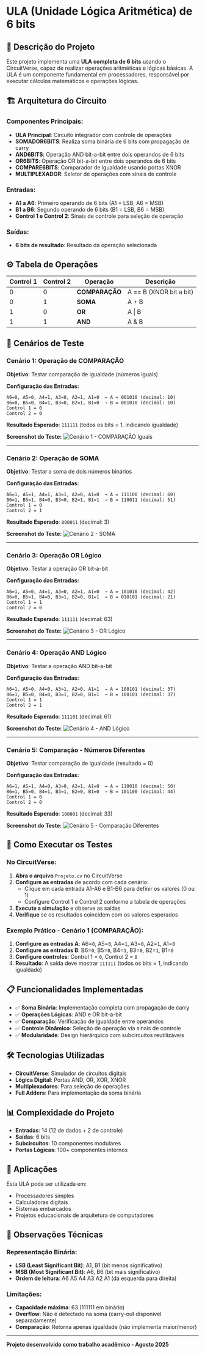 # ULA (Unidade Lógica Aritmética) de 6 bits

## 📖 Descrição do Projeto

Este projeto implementa uma **ULA completa de 6 bits** usando o CircuitVerse, capaz de realizar operações aritméticas e lógicas básicas. A ULA é um componente fundamental em processadores, responsável por executar cálculos matemáticos e operações lógicas.

## 🏗️ Arquitetura do Circuito

### Componentes Principais:

- **ULA Principal**: Circuito integrador com controle de operações
- **SOMADOR6BITS**: Realiza soma binária de 6 bits com propagação de carry
- **AND6BITS**: Operação AND bit-a-bit entre dois operandos de 6 bits
- **OR6BITS**: Operação OR bit-a-bit entre dois operandos de 6 bits  
- **COMPARE6BITS**: Comparador de igualdade usando portas XNOR
- **MULTIPLEXADOR**: Seletor de operações com sinais de controle

### Entradas:
- **A1 a A6**: Primeiro operando de 6 bits (A1 = LSB, A6 = MSB)
- **B1 a B6**: Segundo operando de 6 bits (B1 = LSB, B6 = MSB)
- **Control 1 e Control 2**: Sinais de controle para seleção de operação

### Saídas:
- **6 bits de resultado**: Resultado da operação selecionada

## ⚙️ Tabela de Operações

| Control 1 | Control 2 | Operação | Descrição |
|-----------|-----------|----------|-----------|
| 0 | 0 | **COMPARAÇÃO** | A == B (XNOR bit a bit) |
| 0 | 1 | **SOMA** | A + B |
| 1 | 0 | **OR** | A \| B |
| 1 | 1 | **AND** | A & B |

## 🧪 Cenários de Teste

### **Cenário 1: Operação de COMPARAÇÃO**
**Objetivo**: Testar comparação de igualdade (números iguais)

**Configuração das Entradas:**
```
A6=0, A5=0, A4=1, A3=0, A2=1, A1=0  → A = 001010 (decimal: 10)
B6=0, B5=0, B4=1, B3=0, B2=1, B1=0  → B = 001010 (decimal: 10)
Control 1 = 0
Control 2 = 0
```
**Resultado Esperado**: `111111` (todos os bits = 1, indicando igualdade)

**Screenshot do Teste:**
![Cenário 1 - COMPARAÇÃO Iguais](URL_DA_IMAGEM_AQUI)

---

### **Cenário 2: Operação de SOMA**
**Objetivo**: Testar a soma de dois números binários

**Configuração das Entradas:**
```
A6=1, A5=1, A4=1, A3=1, A2=0, A1=0  → A = 111100 (decimal: 60)
B6=1, B5=1, B4=0, B3=0, B2=1, B1=1  → B = 110011 (decimal: 51)
Control 1 = 0
Control 2 = 1
```
**Resultado Esperado**: `000011` (decimal: 3)

**Screenshot do Teste:**
![Cenário 2 - SOMA](URL_DA_IMAGEM_AQUI)

---

### **Cenário 3: Operação OR Lógico**
**Objetivo**: Testar a operação OR bit-a-bit

**Configuração das Entradas:**
```
A6=1, A5=0, A4=1, A3=0, A2=1, A1=0  → A = 101010 (decimal: 42)
B6=0, B5=1, B4=0, B3=1, B2=0, B1=1  → B = 010101 (decimal: 21)
Control 1 = 1
Control 2 = 0
```
**Resultado Esperado**: `111111` (decimal: 63)

**Screenshot do Teste:**
![Cenário 3 - OR Lógico](URL_DA_IMAGEM_AQUI)

---

### **Cenário 4: Operação AND Lógico**
**Objetivo**: Testar a operação AND bit-a-bit

**Configuração das Entradas:**
```
A6=1, A5=0, A4=0, A3=1, A2=0, A1=1  → A = 100101 (decimal: 37)
B6=1, B5=0, B4=0, B3=1, B2=0, B1=1  → B = 100101 (decimal: 37)
Control 1 = 1
Control 2 = 1
```
**Resultado Esperado**: `111101` (decimal: 61)

**Screenshot do Teste:**
![Cenário 4 - AND Lógico](URL_DA_IMAGEM_AQUI)

---

### **Cenário 5: Comparação - Números Diferentes**
**Objetivo**: Testar comparação de igualdade (resultado = 0)

**Configuração das Entradas:**
```
A6=1, A5=1, A4=0, A3=0, A2=1, A1=0  → A = 110010 (decimal: 50)
B6=1, B5=0, B4=1, B3=1, B2=0, B1=0  → B = 101100 (decimal: 44)
Control 1 = 0
Control 2 = 0
```
**Resultado Esperado**: `100001` (decimal: 33)

**Screenshot do Teste:**
![Cenário 5 - Comparação Diferentes](URL_DA_IMAGEM_AQUI)

## 🚀 Como Executar os Testes

### No CircuitVerse:

1. **Abra o arquivo** `Projeto.cv` no CircuitVerse
2. **Configure as entradas** de acordo com cada cenário:
   - Clique em cada entrada A1-A6 e B1-B6 para definir os valores (0 ou 1)
   - Configure Control 1 e Control 2 conforme a tabela de operações
3. **Execute a simulação** e observe as saídas
4. **Verifique** se os resultados coincidem com os valores esperados

### Exemplo Prático - Cenário 1 (COMPARAÇÃO):

1. **Configure as entradas A**: A6=`0`, A5=`0`, A4=`1`, A3=`0`, A2=`1`, A1=`0`
2. **Configure as entradas B**: B6=`0`, B5=`0`, B4=`1`, B3=`0`, B2=`1`, B1=`0`
3. **Configure controles**: Control 1 = `0`, Control 2 = `0`
4. **Resultado**: A saída deve mostrar `111111` (todos os bits = 1, indicando igualdade)

## 📋 Funcionalidades Implementadas

- ✅ **Soma Binária**: Implementação completa com propagação de carry
- ✅ **Operações Lógicas**: AND e OR bit-a-bit
- ✅ **Comparação**: Verificação de igualdade entre operandos
- ✅ **Controle Dinâmico**: Seleção de operação via sinais de controle
- ✅ **Modularidade**: Design hierárquico com subcircuitos reutilizáveis

## 🛠️ Tecnologias Utilizadas

- **CircuitVerse**: Simulador de circuitos digitais
- **Lógica Digital**: Portas AND, OR, XOR, XNOR
- **Multiplexadores**: Para seleção de operações
- **Full Adders**: Para implementação da soma binária

## 📊 Complexidade do Projeto

- **Entradas**: 14 (12 de dados + 2 de controle)
- **Saídas**: 6 bits
- **Subcircuitos**: 10 componentes modulares
- **Portas Lógicas**: 100+ componentes internos

## 🎯 Aplicações

Esta ULA pode ser utilizada em:
- Processadores simples
- Calculadoras digitais  
- Sistemas embarcados
- Projetos educacionais de arquitetura de computadores

## 📝 Observações Técnicas

### Representação Binária:
- **LSB (Least Significant Bit)**: A1, B1 (bit menos significativo)
- **MSB (Most Significant Bit)**: A6, B6 (bit mais significativo)
- **Ordem de leitura**: A6 A5 A4 A3 A2 A1 (da esquerda para direita)

### Limitações:
- **Capacidade máxima**: 63 (111111 em binário)
- **Overflow**: Não é detectado na soma (carry-out disponível separadamente)
- **Comparação**: Retorna apenas igualdade (não implementa maior/menor)

---

**Projeto desenvolvido como trabalho acadêmico - Agosto 2025**
